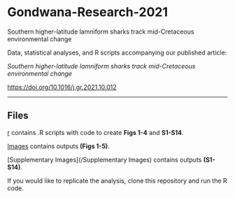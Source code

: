 # Gondwana-Research-2021
Southern higher-latitude lamniform sharks track mid-Cretaceous environmental change

Data, statistical analyses, and R scripts accompanying our published article:

*Southern higher-latitude lamniform sharks track mid-Cretaceous environmental change*

https://doi.org/10.1016/j.gr.2021.10.012

---------------------------------------------------------------------------------------
## Files

[r](/r) contains .R scripts with code to create **Figs 1-4** and **S1-S14**. 

[Images](/Images) contains outputs **(Figs 1-5)**.

[Supplementary Images](/Supplementary Images) contains outputs **(S1-S14)**.

If you would like to replicate the analysis, clone this repository and run the R code.
